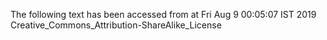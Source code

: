 The following text has been accessed from at Fri Aug 9 00:05:07 IST 2019
Creative_Commons_Attribution-ShareAlike_License
